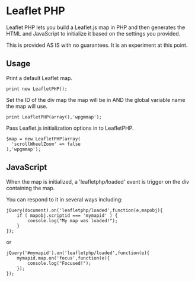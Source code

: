 Leaflet PHP
===========

Leaflet PHP lets you build a Leaflet.js map in PHP and then generates the HTML and JavaScript to initialize it based on the settings you provided.

This is provided AS IS with no guarantees. It is an experiment at this point.

Usage
--------------

Print a default Leaflet map.

```
print new LeafletPHP();
```

Set the ID of the div map the map will be in AND the global variable name the map will use. 
```
print LeafletPHP(array(),'wpgmmap');
```

Pass Leaflet.js initialization options in to LeafletPHP.
```
$map = new LeafletPHP(array(
  'scrollWheelZoom' => false
),'wpgmmap');
```




JavaScript
----------

When the map is initialized, a 'leafletphp/loaded' event is trigger on the div containing the map.

You can respond to it in several ways including:

```
jQuery(document).on('leafletphp/loaded',function(e,mapobj){
	if ( mapobj.scriptid === 'mymapid' ) {
		console.log("My map was loaded!");
	}
});
```

or 

```
jQuery('#mymapid').on('leafletphp/loaded',function(e){
	mymapid.map.on('focus',function(e){
		console.log("Focused!");
	});
});
```
